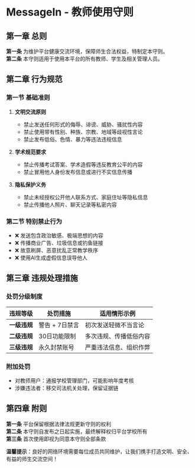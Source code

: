 # MessageIn - 教师使用守则

## 第一章 总则

**第一条** 为维护平台健康交流环境，保障师生合法权益，特制定本守则。  
**第二条** 本守则适用于使用本平台的所有教师、学生及相关管理人员。

## 第二章 行为规范

### 第一节 基础准则

1. **文明交流原则**  
   - 禁止发送任何形式的侮辱、诽谤、威胁、骚扰性内容  
   - 禁止使用带有性别、种族、宗教、地域等歧视性言论  
   - 禁止发布低俗、色情、暴力等违法违规信息

2. **学术规范要求**  
   - 禁止传播考试答案、学术造假等违反教育公平的内容  
   - 禁止冒用他人身份发布信息或进行不实信息传播

3. **隐私保护义务**  
   - 禁止未经授权公开他人联系方式、家庭住址等隐私信息  
   - 禁止传播他人照片、聊天记录等私密内容

### 第二节 特别禁止行为

- ❌ 发送包含政治敏感、极端思想的内容  
- ❌ 传播商业广告、垃圾信息或钓鱼链接  
- ❌ 故意刷屏、恶意扰乱正常教学秩序  
- ❌ 使用AI生成虚假信息误导他人

## 第三章 违规处理措施

### 处罚分级制度

| 违规等级 | 处罚措施 | 适用情形示例 |
|---------|---------|-------------|
| **一级违规** | 警告 + 7日禁言 | 初次发送轻微不当言论 |
| **二级违规** | 30日功能限制 | 多次违规、传播低俗内容 |
| **三级违规** | 永久封禁账号 | 严重违法信息、组织作弊 |

### 附加处罚

- 对教师用户：通报学校管理部门，可能影响年度考核  
- 涉嫌违法者：移交司法机关处理，保留证据链

## 第四章 附则

**第一条** 平台保留根据法律法规更新守则的权利  
**第二条** 本守则自发布之日起实施，最终解释权归平台学校所有  
**第三条** 首次使用即视为同意本守则全部条款

**温馨提示**：良好的网络环境需要每位成员共同维护，让我们携手打造文明、安全、有益的师生交流空间！  